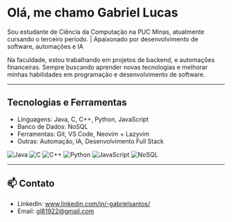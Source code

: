 # Olá, me chamo Gabriel Lucas 
Sou estudante de Ciência da Computação na PUC Minas, atualmente cursando o terceiro período. | Apaixonado por desenvolvimento de software, automações e IA 

Na faculdade, estou trabalhando em projetos de backend, e automações financeiras. Sempre buscando aprender novas tecnologias e melhorar minhas habilidades em programação e desenvolvimento de software.

---

## Tecnologias e Ferramentas
- Linguagens: Java, C, C++, Python, JavaScript
- Banco de Dados: NoSQL
- Ferramentas: Git, VS Code, Neovim + Lazyvim
- Outras: Automação, IA, Desenvolvimento Full Stack

![Java](https://img.shields.io/badge/Java-ED8B00?style=flat&logo=java&logoColor=white)
![C](https://img.shields.io/badge/C-00599C?style=flat&logo=c&logoColor=white)
![C++](https://img.shields.io/badge/C++-00599C?style=flat&logo=c%2B%2B&logoColor=white)
![Python](https://img.shields.io/badge/Python-3776AB?style=flat&logo=python&logoColor=white)
![JavaScript](https://img.shields.io/badge/JavaScript-F7DF1E?style=flat&logo=javascript&logoColor=black)
![NoSQL](https://img.shields.io/badge/NoSQL-FF6C37?style=flat&logo=mongodb&logoColor=white)

---

## 📫 Contato
- LinkedIn: www.linkedin.com/in/-gabrielsantos/
- Email: gl81922@gmail.com
